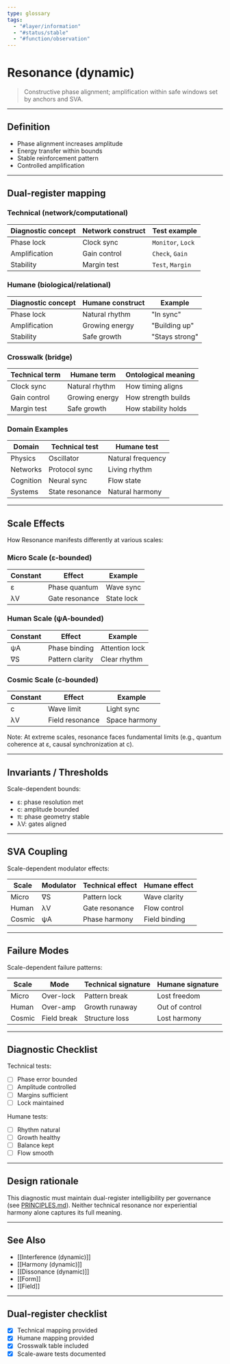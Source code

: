 ```yaml
---
type: glossary
tags:
  - "#layer/information"
  - "#status/stable"
  - "#function/observation"
---
```


# Resonance (dynamic)

> Constructive phase alignment; amplification within safe windows set by anchors and SVA.

---

## Definition

- Phase alignment increases amplitude
- Energy transfer within bounds
- Stable reinforcement pattern
- Controlled amplification

---

## Dual‑register mapping

### Technical (network/computational)

| Diagnostic concept | Network construct | Test example |
|-------------------|------------------|--------------|
| Phase lock | Clock sync | `Monitor`, `Lock` |
| Amplification | Gain control | `Check`, `Gain` |
| Stability | Margin test | `Test`, `Margin` |

### Humane (biological/relational)

| Diagnostic concept | Humane construct | Example |
|-------------------|------------------|----------|
| Phase lock | Natural rhythm | "In sync" |
| Amplification | Growing energy | "Building up" |
| Stability | Safe growth | "Stays strong" |

### Crosswalk (bridge)

| Technical term | Humane term | Ontological meaning |
|---------------|-------------|-------------------|
| Clock sync | Natural rhythm | How timing aligns |
| Gain control | Growing energy | How strength builds |
| Margin test | Safe growth | How stability holds |

### Domain Examples

| Domain | Technical test | Humane test |
|--------|---------------|-------------|
| Physics | Oscillator | Natural frequency |
| Networks | Protocol sync | Living rhythm |
| Cognition | Neural sync | Flow state |
| Systems | State resonance | Natural harmony |

---

## Scale Effects

How Resonance manifests differently at various scales:

### Micro Scale (ε-bounded)

| Constant | Effect | Example |
|----------|--------|---------|
| ε | Phase quantum | Wave sync |
| λV | Gate resonance | State lock |

### Human Scale (ψA-bounded)

| Constant | Effect | Example |
|----------|--------|---------|
| ψA | Phase binding | Attention lock |
| ∇S | Pattern clarity | Clear rhythm |

### Cosmic Scale (c-bounded)

| Constant | Effect | Example |
|----------|--------|---------|
| c | Wave limit | Light sync |
| λV | Field resonance | Space harmony |

Note: At extreme scales, resonance faces fundamental limits (e.g., quantum coherence at ε, causal synchronization at c).

---

## Invariants / Thresholds

Scale-dependent bounds:
- ε: phase resolution met
- c: amplitude bounded
- π: phase geometry stable
- λV: gates aligned

---

## SVA Coupling

Scale-dependent modulator effects:

| Scale | Modulator | Technical effect | Humane effect |
|-------|-----------|-----------------|---------------|
| Micro | ∇S | Pattern lock | Wave clarity |
| Human | λV | Gate resonance | Flow control |
| Cosmic | ψA | Phase harmony | Field binding |

---

## Failure Modes

Scale-dependent failure patterns:

| Scale | Mode | Technical signature | Humane signature |
|-------|------|-------------------|------------------|
| Micro | Over-lock | Pattern break | Lost freedom |
| Human | Over-amp | Growth runaway | Out of control |
| Cosmic | Field break | Structure loss | Lost harmony |

---

## Diagnostic Checklist

Technical tests:
- [ ] Phase error bounded
- [ ] Amplitude controlled
- [ ] Margins sufficient
- [ ] Lock maintained

Humane tests:
- [ ] Rhythm natural
- [ ] Growth healthy
- [ ] Balance kept
- [ ] Flow smooth

---

## Design rationale

This diagnostic must maintain dual-register intelligibility per governance (see [PRINCIPLES.md](../../../../PRINCIPLES.md)). Neither technical resonance nor experiential harmony alone captures its full meaning.

---

## See Also

- [[Interference (dynamic)]]
- [[Harmony (dynamic)]]
- [[Dissonance (dynamic)]]
- [[Form]]
- [[Field]]

---

## Dual‑register checklist

- [x] Technical mapping provided
- [x] Humane mapping provided
- [x] Crosswalk table included
- [x] Scale-aware tests documented